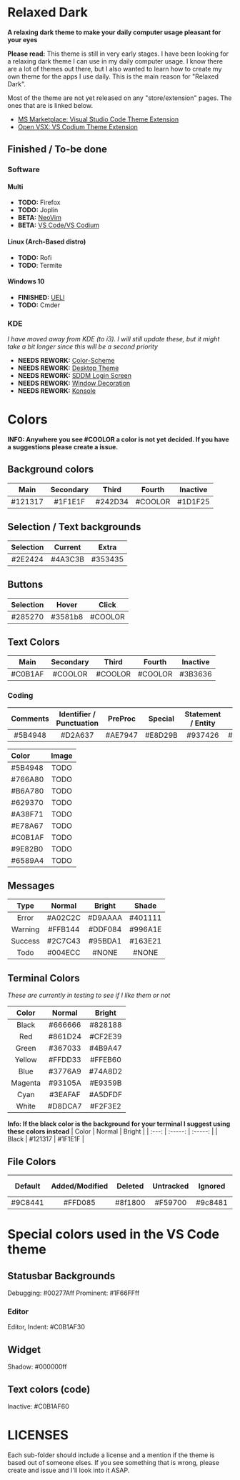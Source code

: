 # Relaxed Dark

**A relaxing dark theme to make your daily computer usage pleasant for your eyes**

**Please read:** This theme is still in very early stages. I have been looking for a relaxing dark theme I can use in my daily computer usage. I know there are a lot of themes out there, but I also wanted to learn how to create my own theme for the apps I use daily. This is the main reason for "Relaxed Dark".

Most of the theme are not yet released on any "store/extension" pages. The ones that are is linked below.

- [MS Marketplace: Visual Studio Code Theme Extension](https://marketplace.visualstudio.com/items?itemName=TobiasDev.relaxed-dark)
- [Open VSX: VS Codium Theme Extension](https://open-vsx.org/extension/TobiasDev/relaxed-dark)

## Finished / To-be done

### Software

#### Multi

- **TODO:** Firefox
- **TODO:** Joplin
- **BETA:** [NeoVim](https://github.com/TobiasDev/relaxed-dark/tree/master/Apps/NeoVim)
- **BETA:** [VS Code/VS Codium](https://github.com/TobiasDev/relaxed-dark-vs-code)

#### Linux (Arch-Based distro)

- **TODO:** Rofi
- **TODO**: Termite

#### Windows 10

- **FINISHED:** [UELI](https://github.com/TobiasDev/relaxed-dark/tree/master/Apps/UELI)
- **TODO:** Cmder

### KDE

_I have moved away from KDE (to i3). I will still update these, but it might take a bit longer since this will be a second priority_

- **NEEDS REWORK:** [Color-Scheme](https://github.com/TobiasDev/relaxed-dark/tree/master/KDE/color-scheme)
- **NEEDS REWORK:** [Desktop Theme](https://github.com/TobiasDev/relaxed-dark/tree/master/KDE/desktop-theme)
- **NEEDS REWORK:** [SDDM Login Screen](https://github.com/TobiasDev/relaxed-dark/tree/master/KDE/sddm-login-screen)
- **NEEDS REWORK:** [Window Decoration](https://github.com/TobiasDev/relaxed-dark/tree/master/KDE/window-decoration)
- **NEEDS REWORK:** [Konsole](https://github.com/TobiasDev/relaxed-dark/tree/master/Apps/Konsole)

# Colors

**INFO: Anywhere you see #COOLOR a color is not yet decided. If you have a suggestions please create a issue.**

## Background colors

|  Main   | Secondary |  Third  | Fourth  | Inactive |
| :-----: | :-------: | :-----: | :-----: | :------: |
| #121317 |  #1F1E1F  | #242D34 | #COOLOR | #1D1F25  |

## Selection / Text backgrounds

| Selection | Current |  Extra  |
| :-------: | :-----: | :-----: |
|  #2E2424  | #4A3C3B | #353435 |

## Buttons

| Selection |  Hover  |  Click  |
| :-------: | :-----: | :-----: |
|  #285270  | #3581b8 | #COOLOR |

## Text Colors

|  Main   | Secondary |  Third  | Fourth  | Inactive |
| :-----: | :-------: | :-----: | :-----: | :------: |
| #C0B1AF |  #COOLOR  | #COOLOR | #COOLOR | #3B3636  |

### Coding

| Comments | Identifier / Punctuation | PreProc | Special | Statement / Entity | String  | Type / Entity.Other | Brackets |
| :------: | :----------------------: | :-----: | :-----: | :----------------: | :-----: | :-----------------: | :------: |
| #5B4948  |         #D2A637          | #AE7947 | #E8D29B |      #937426       | #53748D |       #DFC073       | #453736  |

| Color   | Image |
| :------ | :---: |
| #5B4948 | TODO  |
| #766A80 | TODO  |
| #B6A780 | TODO  |
| #629370 | TODO  |
| #A38F71 | TODO  |
| #E78A67 | TODO  |
| #C0B1AF | TODO  |
| #9E82B0 | TODO  |
| #6589A4 | TODO  |

## Messages

|  Type   | Normal  | Bright  |  Shade  |
| :-----: | :-----: | :-----: | :-----: |
|  Error  | #A02C2C | #D9AAAA | #401111 |
| Warning | #FFB144 | #DDF084 | #996A1E |
| Success | #2C7C43 | #95BDA1 | #163E21 |
|  Todo   | #004ECC |  #NONE  |  #NONE  |

## Terminal Colors

_These are currently in testing to see if I like them or not_

|  Color  | Normal  | Bright  |
| :-----: | :-----: | :-----: |
|  Black  | #666666 | #828188 |
|   Red   | #861D24 | #CF2E39 |
|  Green  | #367033 | #4B9A47 |
| Yellow  | #FFDD33 | #FFEB60 |
|  Blue   | #3776A9 | #74A8D2 |
| Magenta | #93105A | #E9359B |
|  Cyan   | #3EAFAF | #A5DFDF |
|  White  | #D8DCA7 | #F2F3E2 |

**Info: If the black color is the background for your terminal I suggest using these colors instead**
| Color | Normal | Bright |
| :---: | :-----: | :-----: |
| Black | #121317 | #1F1E1F |

## File Colors

| Default | Added/Modified | Deleted | Untracked | Ignored | Conflict | Text, Inserted | Text, Removed |
| :-----: | :------------: | :-----: | :-------: | :-----: | :------: | :------------: | :-----------: |
| #9C8441 |    #FFD085     | #8f1800 |  #F59700  | #9c8481 | #f52900  |    #493912     |    #3D0A00    |

# Special colors used in the VS Code theme

## Statusbar Backgrounds

Debugging: #00277Aff
Prominent: #1F66FFff

### Editor

Editor, Indent: #C0B1AF30

## Widget

Shadow: #000000ff

## Text colors (code)

Inactive: #C0B1AF60

# LICENSES

Each sub-folder should include a license and a mention if the theme is based out of someone elses. If you see something that is wrong, please create and issue and I'll look into it ASAP.
